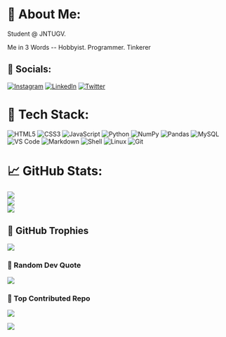 # 👋 About Me:
Student @ JNTUGV. 

Me in 3 Words -- Hobbyist. Programmer. Tinkerer

## 💬 Socials:
[![Instagram](https://img.shields.io/badge/Instagram-%23E4405F.svg?logo=Instagram&logoColor=white)](https://instagram.com/shashankfied) [![LinkedIn](https://img.shields.io/badge/LinkedIn-%230077B5.svg?logo=linkedin&logoColor=white)](https://linkedin.com/in/msrsaditya) [![Twitter](https://img.shields.io/badge/Twitter-%231DA1F2.svg?logo=Twitter&logoColor=white)](https://twitter.com/@msrsaditya) 

# 🤖 Tech Stack:
![HTML5](https://img.shields.io/badge/html5-%23E34F26.svg?style=plastic&logo=html5&logoColor=white) ![CSS3](https://img.shields.io/badge/css3-%231572B6.svg?style=plastic&logo=css3&logoColor=white) ![JavaScript](https://img.shields.io/badge/javascript-%238DD6F9.svg?style=plastic&logo=javascript&logoColor=black) ![Python](https://img.shields.io/badge/python-%233F4F75.svg?style=plastic&logo=python&logoColor=white) ![NumPy](https://img.shields.io/badge/numpy-%23013243.svg?style=plastic&logo=numpy&logoColor=white) ![Pandas](https://img.shields.io/badge/pandas-%23323330.svg?style=plastic&logo=pandas&logoColor=white) ![MySQL](https://img.shields.io/badge/mysql-%2300f.svg?style=plastic&logo=mysql&logoColor=white) ![VS Code](https://img.shields.io/badge/VS_Code-%23007ACC.svg?style=plastic&logo=visual-studio-code&logoColor=white) ![Markdown](https://img.shields.io/badge/Markdown-%23000000.svg?style=plastic&logo=markdown&logoColor=white) ![Shell](https://img.shields.io/badge/Shell-%23121011.svg?style=plastic&logo=gnubash&logoColor=white) ![Linux](https://img.shields.io/badge/Linux-%23100000.svg?style=plastic&logo=linux&logoColor=white) ![Git](https://img.shields.io/badge/Git-%23F05032.svg?style=plastic&logo=git&logoColor=white)

# 📈 GitHub Stats:
![](https://github-readme-stats.vercel.app/api?username=msrsaditya&theme=radical&hide_border=false&include_all_commits=true&count_private=true)<br/>
![](https://github-readme-streak-stats.herokuapp.com/?user=msrsaditya&theme=radical&hide_border=false)<br/>
![](https://github-readme-stats.vercel.app/api/top-langs/?username=msrsaditya&theme=radical&hide_border=false&include_all_commits=true&count_private=true&layout=compact)

## 🥇 GitHub Trophies
![](https://github-profile-trophy.vercel.app/?username=msrsaditya&theme=radical&no-frame=false&no-bg=false&margin-w=4)

### 📌 Random Dev Quote
![](https://quotes-github-readme.vercel.app/api?type=horizontal&theme=radical)

### 🎯 Top Contributed Repo
![](https://github-contributor-stats.vercel.app/api?username=msrsaditya&limit=5&theme=algolia&combine_all_yearly_contributions=true)

[![](https://visitcount.itsvg.in/api?id=msrsaditya&icon=0&color=0)](https://visitcount.itsvg.in)
